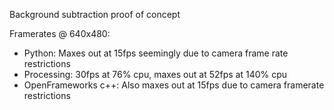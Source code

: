 Background subtraction proof of concept

Framerates @ 640x480:
* Python: Maxes out at 15fps seemingly due to camera frame rate restrictions
* Processing: 30fps at 76% cpu, maxes out at 52fps at 140% cpu
* OpenFrameworks c++: Also maxes out at 15fps due to camera framerate restrictions


